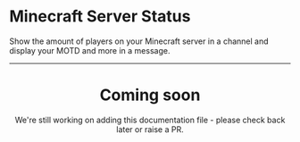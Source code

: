 # Minecraft Server Status

Show the amount of players on your Minecraft server in a channel and display your MOTD and more in a message.

<ModuleOverview moduleName="minecraft-status" />

---
<center><h1>Coming soon</h1></center>
<center>We're still working on adding this documentation file - please check back later or raise a PR.</center>